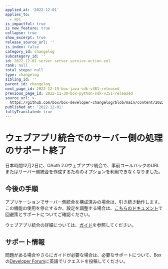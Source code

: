 ```yaml
---
applied_at: '2022-12-01'
applies_to:
  - api
is_impactful: true
is_new_feature: true
collapse: true
show_excerpt: true
release_source_url: ''
is_index: false
category_id: changelog
subcategory_id: ''
id: 2022-12-01-server-server-service-action-eol
rank: null
total_steps: null
type: changelog
sibling_id: ''
parent_id: changelog
next_page_id: 2022-12-19-box-java-sdk-v381-released
previous_page_id: 2022-11-30-box-python-sdk-v351-released
source_url: >-
  https://github.com/box/box-developer-changelog/blob/main/content/2022/12-01-server-server-service-action-eol.md
published_at: '2022-12-01'
fullyTranslated: true
---
```

# ウェブアプリ統合でのサーバー側の処理のサポート終了

日本時間12月2日に、OAuth 2.0ウェブアプリ統合で、事前コールバックのURLまたはサーバー側統合を作成するためのオプションを利用できなくなりました。

<!-- more -->

## 今後の手順

アプリケーションでサーバー側統合を構成済みの場合は、引き続き動作します。この機能の使用を停止するか、設定を調整する場合は、[こちらのドキュメント][2]で回避策とサポートについてご確認ください。

ウェブアプリ統合の詳細については、[ガイド][3]を参照してください。

## サポート情報

問題がある場合やさらにガイドが必要な場合は、必要なサポートについて、Boxの[Developer Forum][1]に英語でリクエストを投稿してください。

[1]: https://support.box.com/hc/en-us/community/topics/360001932973-Platform-and-Developer-Forum

[2]: https://cloud.app.box.com/file/958463673555?s=uwk4jvanbofom2ckvk9q0wcnkc2vxqdy

[3]: g://applications/web-app-integrations/
